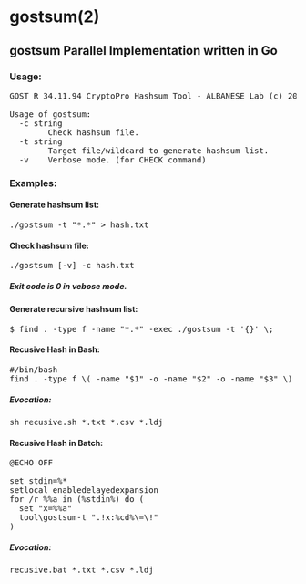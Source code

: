# gostsum(2)
## gostsum Parallel Implementation written in Go

### Usage:
<pre>
GOST R 34.11.94 CryptoPro Hashsum Tool - ALBANESE Lab (c) 2020-2021

Usage of gostsum:
  -c string
        Check hashsum file.
  -t string
        Target file/wildcard to generate hashsum list.
  -v    Verbose mode. (for CHECK command)
</pre>

### Examples:

#### Generate hashsum list:
<pre>
./gostsum -t "*.*" > hash.txt
</pre>

#### Check hashsum file:
<pre>
./gostsum [-v] -c hash.txt
</pre>
##### Exit code is 0 in vebose mode. 

#### Generate recursive hashsum list:
<pre>
$ find . -type f -name "*.*" -exec ./gostsum -t '{}' \; 
</pre>

#### Recusive Hash in Bash:
<pre>
#/bin/bash
find . -type f \( -name "$1" -o -name "$2" -o -name "$3" \) -exec ./gostsum -t '{}' \;
</pre>
##### Evocation:
<pre>
sh recusive.sh *.txt *.csv *.ldj
</pre>
#### Recusive Hash in Batch:
<pre>
@ECHO OFF

set stdin=%*
setlocal enabledelayedexpansion
for /r %%a in (%stdin%) do (
  set "x=%%a"
  tool\gostsum-t ".!x:%cd%\=\!"
)</pre>
##### Evocation:
<pre>
recusive.bat *.txt *.csv *.ldj
</pre>
